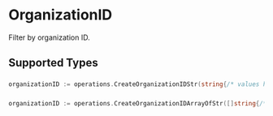# OrganizationID

Filter by organization ID.


## Supported Types

### 

```go
organizationID := operations.CreateOrganizationIDStr(string{/* values here */})
```

### 

```go
organizationID := operations.CreateOrganizationIDArrayOfStr([]string{/* values here */})
```

